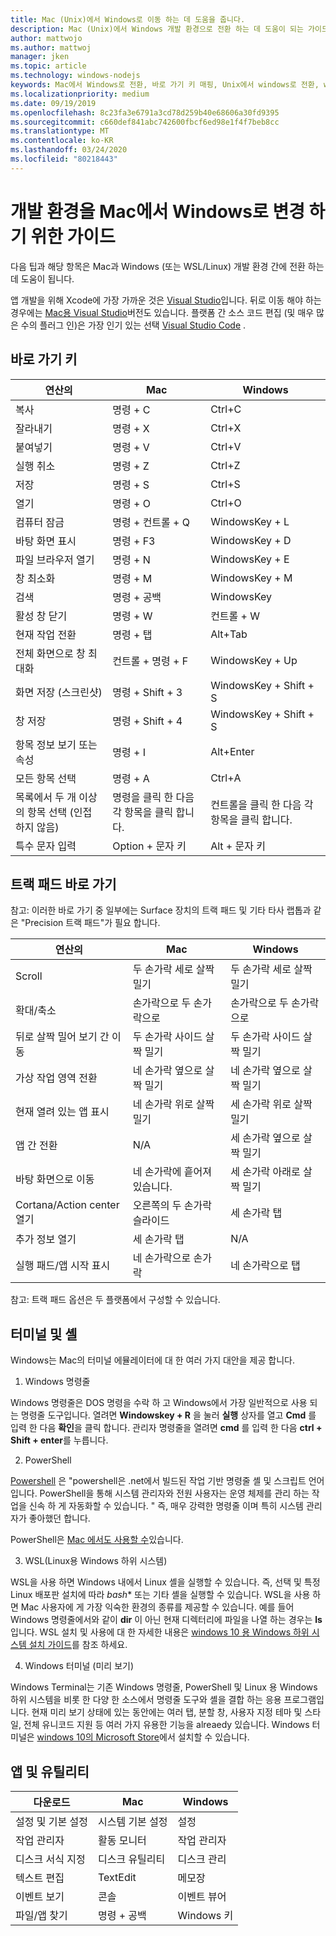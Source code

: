 ```yaml
---
title: Mac (Unix)에서 Windows로 이동 하는 데 도움을 줍니다.
description: Mac (Unix)에서 Windows 개발 환경으로 전환 하는 데 도움이 되는 가이드입니다. 바로 가기 키 매핑과 Mac과 Windows 간에 다른 개념에 대 한 간략 한 개요를 포함 합니다.
author: mattwojo
ms.author: mattwoj
manager: jken
ms.topic: article
ms.technology: windows-nodejs
keywords: Mac에서 Windows로 전환, 바로 가기 키 매핑, Unix에서 windows로 전환, windows에서 windows로 전환, Macintosh 사용자에 대해 Windows를 사용 하는 방법, macintosh 사용자에 게 Windows를 사용 하는 방법, windows에서 Windows로 전환 하는 방법, 도움을 주는 Mac OS X 도움말 Mac에서 PC로 이동
ms.localizationpriority: medium
ms.date: 09/19/2019
ms.openlocfilehash: 8c23fa3e6791a3cd78d259b40e68606a30fd9395
ms.sourcegitcommit: c660def841abc742600fbcf6ed98e1f4f7beb8cc
ms.translationtype: MT
ms.contentlocale: ko-KR
ms.lasthandoff: 03/24/2020
ms.locfileid: "80218443"
---
```

# <a name="guide-for-changing-your-dev-environment-from-mac-to-windows"></a>개발 환경을 Mac에서 Windows로 변경 하기 위한 가이드

다음 팁과 해당 항목은 Mac과 Windows (또는 WSL/Linux) 개발 환경 간에 전환 하는 데 도움이 됩니다.

앱 개발을 위해 Xcode에 가장 가까운 것은 [Visual Studio](https://visualstudio.microsoft.com)입니다. 뒤로 이동 해야 하는 경우에는 [Mac용 Visual Studio](https://visualstudio.microsoft.com/vs/mac/)버전도 있습니다. 플랫폼 간 소스 코드 편집 (및 매우 많은 수의 플러그 인)은 가장 인기 있는 선택 [Visual Studio Code](https://code.visualstudio.com/?wt.mc_id=DX_841432) .

## <a name="keyboard-shortcuts"></a>바로 가기 키

| **연산의** | **Mac** | **Windows** |
|---------------|--------------------|---------------------|
| 복사 | 명령 + C | Ctrl+C |
| 잘라내기 | 명령 + X | Ctrl+X |
| 붙여넣기 | 명령 + V | Ctrl+V |
| 실행 취소 | 명령 + Z | Ctrl+Z |
| 저장 | 명령 + S | Ctrl+S |
| 열기 | 명령 + O | Ctrl+O |
| 컴퓨터 잠금 | 명령 + 컨트롤 + Q | WindowsKey + L |
| 바탕 화면 표시 | 명령 + F3 | WindowsKey + D |
| 파일 브라우저 열기 | 명령 + N | WindowsKey + E |
| 창 최소화 | 명령 + M | WindowsKey + M |
| 검색 | 명령 + 공백 | WindowsKey |
| 활성 창 닫기 | 명령 + W | 컨트롤 + W |
| 현재 작업 전환 | 명령 + 탭 | Alt+Tab |
| 전체 화면으로 창 최대화 | 컨트롤 + 명령 + F | WindowsKey + Up |
| 화면 저장 (스크린샷) | 명령 + Shift + 3 | WindowsKey + Shift + S |
| 창 저장 | 명령 + Shift + 4 | WindowsKey + Shift + S |
| 항목 정보 보기 또는 속성 | 명령 + I | Alt+Enter |
 | 모든 항목 선택 | 명령 + A | Ctrl+A |
| 목록에서 두 개 이상의 항목 선택 (인접 하지 않음) | 명령을 클릭 한 다음 각 항목을 클릭 합니다. | 컨트롤을 클릭 한 다음 각 항목을 클릭 합니다. |
| 특수 문자 입력 | Option + 문자 키 | Alt + 문자 키|

## <a name="trackpad-shortcuts"></a>트랙 패드 바로 가기

참고: 이러한 바로 가기 중 일부에는 Surface 장치의 트랙 패드 및 기타 타사 랩톱과 같은 "Precision 트랙 패드"가 필요 합니다.

 **연산의** | **Mac** | **Windows** |
|---------------|--------------------|---------------------|
| Scroll | 두 손가락 세로 살짝 밀기 | 두 손가락 세로 살짝 밀기 |
| 확대/축소 | 손가락으로 두 손가락으로 | 손가락으로 두 손가락으로 |
| 뒤로 살짝 밀어 보기 간 이동 | 두 손가락 사이드 살짝 밀기 | 두 손가락 사이드 살짝 밀기 |
| 가상 작업 영역 전환 | 네 손가락 옆으로 살짝 밀기 | 네 손가락 옆으로 살짝 밀기 |
| 현재 열려 있는 앱 표시 | 네 손가락 위로 살짝 밀기 | 세 손가락 위로 살짝 밀기 |
| 앱 간 전환 | N/A | 세 손가락 옆으로 살짝 밀기 |
| 바탕 화면으로 이동 | 네 손가락에 흩어져 있습니다. | 세 손가락 아래로 살짝 밀기 |
| Cortana/Action center 열기 | 오른쪽의 두 손가락 슬라이드 | 세 손가락 탭 |
| 추가 정보 열기 | 세 손가락 탭 | N/A |
|실행 패드/앱 시작 표시 | 네 손가락으로 손가락 | 네 손가락으로 탭 |

참고: 트랙 패드 옵션은 두 플랫폼에서 구성할 수 있습니다.

## <a name="terminal-and-shell"></a>터미널 및 셸

Windows는 Mac의 터미널 에뮬레이터에 대 한 여러 가지 대안을 제공 합니다.

1. Windows 명령줄

Windows 명령줄은 DOS 명령을 수락 하 고 Windows에서 가장 일반적으로 사용 되는 명령줄 도구입니다. 열려면 **Windowskey + R** 을 눌러 **실행** 상자를 열고 **Cmd** 를 입력 한 다음 **확인**을 클릭 합니다. 관리자 명령줄을 열려면 **cmd** 를 입력 한 다음 **ctrl + Shift + enter**를 누릅니다.

2. PowerShell

[Powershell](https://docs.microsoft.com/powershell/scripting/overview?view=powershell-6) 은 "powershell은 .net에서 빌드된 작업 기반 명령줄 셸 및 스크립트 언어입니다. PowerShell을 통해 시스템 관리자와 전원 사용자는 운영 체제를 관리 하는 작업을 신속 하 게 자동화할 수 있습니다. " 즉, 매우 강력한 명령줄 이며 특히 시스템 관리자가 좋아했던 합니다.

PowerShell은 [Mac 에서도 사용할 수](https://docs.microsoft.com/powershell/scripting/install/installing-powershell-core-on-macos?view=powershell-6)있습니다.

3. WSL(Linux용 Windows 하위 시스템)

WSL을 사용 하면 Windows 내에서 Linux 셸을 실행할 수 있습니다. 즉, 선택 및 특정 Linux 배포판 설치에 따라 *bash** 또는 기타 셸을 실행할 수 있습니다. WSL을 사용 하면 Mac 사용자에 게 가장 익숙한 환경의 종류를 제공할 수 있습니다. 예를 들어 Windows 명령줄에서와 같이 **dir** 이 아닌 현재 디렉터리에 파일을 나열 하는 경우는 **ls** 입니다. WSL 설치 및 사용에 대 한 자세한 내용은 [windows 10 용 Windows 하위 시스템 설치 가이드](https://docs.microsoft.com/windows/wsl/install-win10)를 참조 하세요.

4. Windows 터미널 (미리 보기)

Windows Terminal는 기존 Windows 명령줄, PowerShell 및 Linux 용 Windows 하위 시스템을 비롯 한 다양 한 소스에서 명령줄 도구와 셸을 결합 하는 응용 프로그램입니다. 현재 미리 보기 상태에 있는 동안에는 여러 탭, 분할 창, 사용자 지정 테마 및 스타일, 전체 유니코드 지원 등 여러 가지 유용한 기능을 alreaedy 있습니다. Windows 터미널은 [windows 10의 Microsoft Store](https://www.microsoft.com/en-us/p/windows-terminal-preview/9n0dx20hk701?activetab=pivot:overviewtab)에서 설치할 수 있습니다.

## <a name="apps-and-utilities"></a>앱 및 유틸리티

 **다운로드** | **Mac** | **Windows** |
|---------------|--------------------|---------------------|
| 설정 및 기본 설정 | 시스템 기본 설정 | 설정 |
| 작업 관리자 | 활동 모니터 | 작업 관리자 |
| 디스크 서식 지정 | 디스크 유틸리티 | 디스크 관리 |
| 텍스트 편집 | TextEdit | 메모장 |
| 이벤트 보기 | 콘솔 | 이벤트 뷰어 |
| 파일/앱 찾기 | 명령 + 공백 | Windows 키 |
